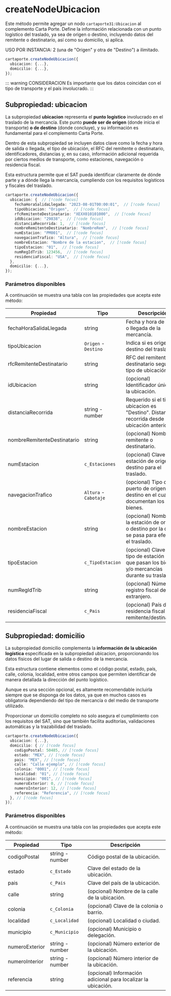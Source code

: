 # createNodeUbicacion

Este método permite agregar un nodo `cartaporte31:Ubicacion` al complemento Carta Porte.
Define la información relacionada con un punto logístico del traslado, ya sea de origen o destino, incluyendo datos del remitente o destinatario, así como su domicilio, si aplica.

USO POR INSTANCIA: 2 (una de "Origen" y otra de "Destino") a ilimitado.

```ts
cartaporte.createNodeUbicacion({
  ubicacion: {...},
  domicilio: {...},
});
```

::: warning CONSIDERACION
Es importante que los datos coincidan con el tipo de transporte y el país involucrado.
:::

## Subpropiedad: ubicacion

La subpropiedad **ubicacion** representa el **punto logístico** involucrado en el traslado de la mercancía.
Este punto **puede ser de origen** (donde inicia el transporte) **o de destino** (donde concluye), y su información es fundamental para el complemento Carta Porte.

Dentro de esta subpropiedad se incluyen datos clave como la fecha y hora de salida o llegada, el tipo de ubicación, el RFC del remitente o destinatario, identificadores, distancias y, en su caso, información adicional requerida por ciertos medios de transporte, como estaciones, navegación o residencia fiscal.

Esta estructura permite que el SAT pueda identificar claramente de dónde parte y a dónde llega la mercancía, cumpliendo con los requisitos logísticos y fiscales del traslado.

```ts
cartaporte.createNodeUbicacion({
  ubicacion: {  // [!code focus]
    fechaHoraSalidaLlegada: "2023-08-01T00:00:01",  // [!code focus]
    tipoUbicacion: "Origen",  // [!code focus]
    rfcRemitenteDestinatario: "XEXX010101000",  // [!code focus]
    idUbicacion: "29838",  // [!code focus]
    distanciaRecorrida: 1,  // [!code focus]
    nombreRemitenteDestinatario: "NombreRem",  // [!code focus]
    numEstacion: "PM001",  // [!code focus]
    navegacionTrafico: "Altura",  // [!code focus]
    nombreEstacion: "Nombre de la estacion",  // [!code focus]
    tipoEstacion: "01",  // [!code focus]
    numRegIdTrib: 123456,  // [!code focus]
    residenciaFiscal: "USA",  // [!code focus]
  },
  domicilio: {...},
});
```

### Parámetros disponibles

A continuación se muestra una tabla con las propiedades que acepta este método:

| Propiedad                   | Tipo                  | Descripción                                                                                           |
| --------------------------- | --------------------- | ----------------------------------------------------------------------------------------------------- |
| fechaHoraSalidaLlegada      | string                | Fecha y hora de salida o llegada de la mercancía.                                                     |
| tipoUbicacion               | `Origen` - `Destino`  | Indica si es origen o destino del traslado.                                                           |
| rfcRemitenteDestinatario    | string                | RFC del remitente o destinatario segun tipo de ubicación.                                             |
| idUbicacion                 | string                | (opcional) Identificador único de la ubicación.                                                       |
| distanciaRecorrida          | string - number       | Requerido si el tipo de ubicacion es "Destino". Distancia recorrida desde la ubicación anterior.      |
| nombreRemitenteDestinatario | string                | (opcional) Nombre del remitente o destinatario.                                                       |
| numEstacion                 | `c_Estaciones`        | (opcional) Clave de la estación de origen o destino para el traslado.                                 |
| navegacionTrafico           | `Altura` - `Cabotaje` | (opcional) Tipo de puerto de origen o destino en el cual se documentan los bienes.                    |
| nombreEstacion              | string                | (opcional) Nombre de la estación de origen o destino por la que se pasa para efectuar el traslado.    |
| tipoEstacion                | `c_TipoEstacion`      | (opcional) Clave del tipo de estación por el que pasan los bienes y/o mercancías durante su traslado. |
| numRegIdTrib                | string                | (opcional) Número de registro fiscal del extranjero.                                                  |
| residenciaFiscal            | `c_Pais`              | (opcional) País de residencia fiscal del remitente/destinatario.                                      |

## Subpropiedad: domicilio

La subpropiedad domicilio complementa la **información de la ubicación logística** especificada en la subpropiedad ubicacion, proporcionando los datos físicos del lugar de salida o destino de la mercancía.

Esta estructura contiene elementos como el código postal, estado, país, calle, colonia, localidad, entre otros campos que permiten identificar de manera detallada la dirección del punto logístico.

Aunque es una sección opcional, es altamente recomendable incluirla siempre que se disponga de los datos, ya que en muchos casos es obligatoria dependiendo del tipo de mercancía o del medio de transporte utilizado.

Proporcionar un domicilio completo no solo asegura el cumplimiento con los requisitos del SAT, sino que también facilita auditorías, validaciones automáticas y la trazabilidad del traslado.

```ts
cartaporte.createNodeUbicacion({
  ubicacion: {...},
  domicilio: { // [!code focus]
    codigoPostal: 50485, // [!code focus]
    estado: "MEX", // [!code focus]
    pais: "MEX", // [!code focus]
    calle: "Calle ejemplo", // [!code focus]
    colonia: "0001", // [!code focus]
    localidad: "01", // [!code focus]
    municipio: "001", // [!code focus]
    numeroExterior: 0, // [!code focus]
    numeroInterior: 12, // [!code focus]
    referencia: "Referencia", // [!code focus]
  }, // [!code focus]
});
```

### Parámetros disponibles

A continuación se muestra una tabla con las propiedades que acepta este método:

| Propiedad      | Tipo            | Descripción                                                   |
| -------------- | --------------- | ------------------------------------------------------------- |
| codigoPostal   | string - number | Código postal de la ubicación.                                |
| estado         | `c_Estado`      | Clave del estado de la ubicación.                             |
| pais           | `c_Pais`        | Clave del país de la ubicación.                               |
| calle          | string          | (opcional) Nombre de la calle de la ubicación.                |
| colonia        | `c_Colonia`     | (opcional) Clave de la colonia o barrio.                      |
| localidad      | `c_Localidad`   | (opcional) Localidad o ciudad.                                |
| municipio      | `c_Municipio`   | (opcional) Municipio o delegación.                            |
| numeroExterior | string - number | (opcional) Número exterior de la ubicación.                   |
| numeroInterior | string - number | (opcional) Número interior de la ubicación.                   |
| referencia     | string          | (opcional) Información adicional para localizar la ubicación. |

<!-- ## Lista de errores

Vaya a la seccion <a href="/docs/v3.0/validador/lista-de-errores#ubicacion">`Lista de errores:Ubicacion`</a> para tener la lista de errores que se puede generar. -->
